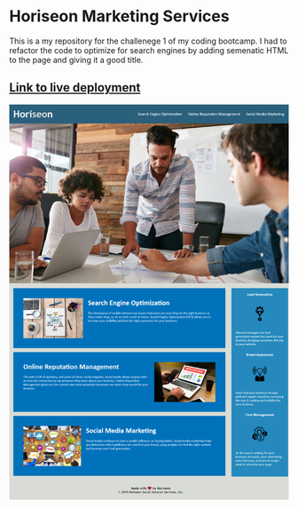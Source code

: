 # Horiseon Marketing Services

This is a my repository for the challenege 1 of my coding bootcamp. I had to refactor the code to optimize for search engines by adding semenatic HTML to the page and giving it a good title.

## [Link to live deployment](https://fill-in-after-githubpages-deployed.com)

![Fullpage screenshot the horiseon webpage](screenshots/Horiseon-fullpage.png)
